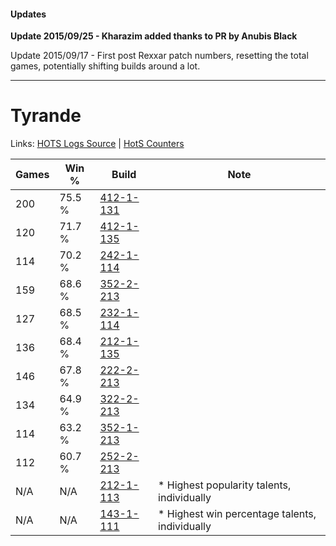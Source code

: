 #### Updates
**Update 2015/09/25 - Kharazim added thanks to PR by Anubis Black**

Update 2015/09/17 - First post Rexxar patch numbers, resetting the total games, potentially shifting builds around a lot.

***

# Tyrande

Links: [HOTS Logs Source](https://www.hotslogs.com/Sitewide/HeroDetails?Hero=Tyrande) | [HotS Counters](http://hotscounters.com/#/hero/Tyrande)

Games  | Win %  | Build     | Note
-----  | -----  | -----     | ----
200    | 75.5 % | [412-1-131](http://www.heroesfire.com/hots/talent-calculator/tyrande#rtYh) | 
120    | 71.7 % | [412-1-135](http://www.heroesfire.com/hots/talent-calculator/tyrande#rtYl) | 
114    | 70.2 % | [242-1-114](http://www.heroesfire.com/hots/talent-calculator/tyrande#lOVw) | 
159    | 68.6 % | [352-2-213](http://www.heroesfire.com/hots/talent-calculator/tyrande#pbKb) | 
127    | 68.5 % | [232-1-114](http://www.heroesfire.com/hots/talent-calculator/tyrande#l05Q) | 
136    | 68.4 % | [212-1-135](http://www.heroesfire.com/hots/talent-calculator/tyrande#kFGl) | 
146    | 67.8 % | [222-2-213](http://www.heroesfire.com/hots/talent-calculator/tyrande#kdy5) | 
134    | 64.9 % | [322-2-213](http://www.heroesfire.com/hots/talent-calculator/tyrande#oS55) | 
114    | 63.2 % | [352-1-213](http://www.heroesfire.com/hots/talent-calculator/tyrande#pb4z) | 
112    | 60.7 % | [252-2-213](http://www.heroesfire.com/hots/talent-calculator/tyrande#lnBb) | 
N/A    | N/A    | [212-1-113](http://www.heroesfire.com/hots/talent-calculator/tyrande#kFGP) | * Highest popularity talents, individually
N/A    | N/A    | [143-1-111](http://www.heroesfire.com/hots/talent-calculator/tyrande#hcp7) | * Highest win percentage talents, individually
